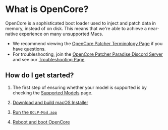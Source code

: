 # What is OpenCore?

OpenCore is a sophisticated boot loader used to inject and patch data in memory, instead of on disk. This means that we're able to achieve a near-native experience on many unsupported Macs. 

* We recommend viewing the [OpenCore Patcher Terminology Page](./TERMS.md) if you have questions.
* For troubleshooting, join the [OpenCore Patcher Paradise Discord Server](https://discord.gg/rqdPgH8xSN) and see our [Troubleshooting Page](./TROUBLESHOOTING.md).

## How do I get started?

1. The first step of ensuring whether your model is supported is by checking the [Supported Models](./MODELS.md) page.

2. [Download and build macOS Installer](./INSTALLER.md)
3. [Run the `OCLP-Mod.app`](./BUILD.md)
4. [Reboot and boot OpenCore](./BOOT.md)
